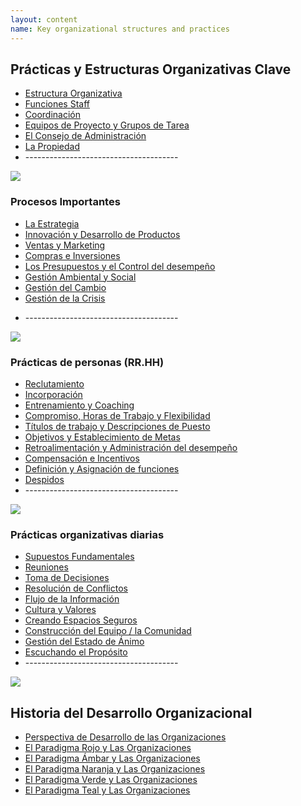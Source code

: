```yaml
---
layout: content
name: Key organizational structures and practices
---
```

## Prácticas y Estructuras Organizativas Clave

* [Estructura Organizativa](https://sp.reinventingorganizationswiki.com/theory/organizational-structure/)
* [Funciones Staff](https://sp.reinventingorganizationswiki.com/theory/staff-functions/)
* [Coordinación](https://sp.reinventingorganizationswiki.com/theory/coordination/)
* [Equipos de Proyecto y Grupos de Tarea](https://sp.reinventingorganizationswiki.com/theory/project-teams-and-task-forces/)
* [El Consejo de Administración](https://sp.reinventingorganizationswiki.com/theory/board/)
* [La Propiedad](https://sp.reinventingorganizationswiki.com/theory/ownership/)
* \--------------------------------------

![](/media/key-business-processes.jpg)

### Procesos Importantes

* [La Estrategia](https://sp.reinventingorganizationswiki.com/theory/strategy/)
* [Innovación y Desarrollo de Productos](https://sp.reinventingorganizationswiki.com/theory/innovation-and-product-development/)
* [Ventas y Marketing](https://sp.reinventingorganizationswiki.com/theory/sales-marketing/)
* [Compras e Inversiones](https://sp.reinventingorganizationswiki.com/theory/purchasing-and-investments/)
* [Los Presupuestos y el Control del desempeño](https://sp.reinventingorganizationswiki.com/theory/budgeting-and-controlling/)
* [Gestión Ambiental y Social](https://sp.reinventingorganizationswiki.com/theory/environmental-and-social-management/)
* [Gestión del Cambio](https://sp.reinventingorganizationswiki.com/theory/change-management/)
* [Gestión de la Crisis](https://sp.reinventingorganizationswiki.com/theory/crisis-management/)

<!--EndFragment-->

* \--------------------------------------

![](/media/people-practices.jpg)

### Prácticas de personas (RR.HH)

* [Reclutamiento](https://sp.reinventingorganizationswiki.com/theory/recruitment/)
* [Incorporación](https://sp.reinventingorganizationswiki.com/theory/onboarding/)
* [Entrenamiento y Coaching](https://sp.reinventingorganizationswiki.com/theory/training-and-coaching/)
* [Compromiso, Horas de Trabajo y Flexibilidad](https://sp.reinventingorganizationswiki.com/theory/commitment-working-hours-and-flexibility/)
* [Títulos de trabajo y Descripciones de Puesto](https://sp.reinventingorganizationswiki.com/theory/job-titles-and-job-descriptions/)
* [Objetivos y Establecimiento de Metas](https://sp.reinventingorganizationswiki.com/theory/objectives-and-target-setting/)
* [Retroalimentación y Administración del desempeño](https://sp.reinventingorganizationswiki.com/theory/feedback-and-performance-management/)
* [Compensación e Incentivos](https://sp.reinventingorganizationswiki.com/theory/compensation-and-incentives/)
* [Definición y Asignación de funciones](https://sp.reinventingorganizationswiki.com/theory/role-definition-and-allocation/)
* [Despidos](https://sp.reinventingorganizationswiki.com/theory/dismissal/)
* \--------------------------------------

![](/media/daily-organizational-practices.jpg)

### Prácticas organizativas diarias

* [Supuestos Fundamentales](https://sp.reinventingorganizationswiki.com/theory/fundamental-assumptions/)
* [Reuniones](https://sp.reinventingorganizationswiki.com/theory/meetings/)
* [Toma de Decisiones](https://sp.reinventingorganizationswiki.com/theory/decision-making/)
* [Resolución de Conflictos](https://sp.reinventingorganizationswiki.com/theory/conflict-resolution/)
* [Flujo de la Información](https://sp.reinventingorganizationswiki.com/theory/information-flow/)
* [Cultura y Valores](https://sp.reinventingorganizationswiki.com/theory/culture-and-values/)
* [Creando Espacios Seguros](https://sp.reinventingorganizationswiki.com/theory/safe-space/)
* [Construcción del Equipo / la Comunidad](https://sp.reinventingorganizationswiki.com/theory/team-and-community-building/)
* [Gestión del Estado de Ánimo](https://sp.reinventingorganizationswiki.com/theory/mood-management/)
* [Escuchando el Propósito](https://sp.reinventingorganizationswiki.com/theory/listening-to-purpose/)
* \--------------------------------------

![](/media/1_018-small.png)

## Historia del Desarrollo Organizacional

* [Perspectiva de Desarrollo de las Organizaciones](https://sp.reinventingorganizationswiki.com/theory/developmental-perspective-on-organizations/)
* [El Paradigma Rojo y Las Organizaciones](https://sp.reinventingorganizationswiki.com/theory/red-organizations/)[](https://sp.reinventingorganizationswiki.com/theory/red-organizations/)
* [El Paradigma Ámbar y Las Organizaciones](https://sp.reinventingorganizationswiki.com/theory/amber-paradigm-and-organizations/)
* [El Paradigma Naranja y Las Organizaciones](https://sp.reinventingorganizationswiki.com/theory/orange-paradigm-and-organizations/)
* [El Paradigma Verde y Las Organizaciones](https://sp.reinventingorganizationswiki.com/theory/green-paradigm-and-organizations/)
* [El Paradigma Teal y Las Organizaciones](https://sp.reinventingorganizationswiki.com/theory/teal-paradigm-and-organizations/)